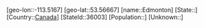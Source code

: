 ﻿---
location: [53.56667,-113.5167]
type: City
tags:
- geo/City


SpocWebEntityId: 36116
isDeleted: false
confidential: public

---
[geo-lon::-113.5167]
[geo-lat::53.56667]
[name::Edmonton]
[State::]
[Country::[Canada](geo/Continent/North-America/Canada.md)]
[StateId::36003]
[Population::]
[Unknown::]

